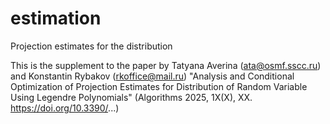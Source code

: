 # estimation
Projection estimates for the distribution

This is the supplement to the paper by Tatyana Averina (ata@osmf.sscc.ru)
and Konstantin Rybakov (rkoffice@mail.ru) "Analysis and Conditional Optimization
of Projection Estimates for Distribution of Random Variable Using Legendre Polynomials"
(Algorithms 2025, 1X(X), XX. https://doi.org/10.3390/...)
